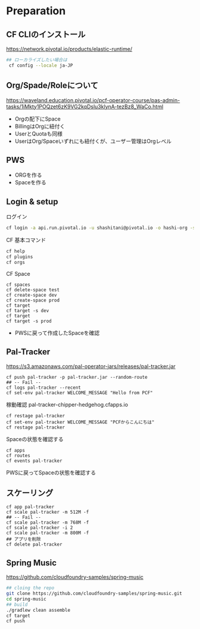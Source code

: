 # Preparation
## CF CLIのインストール
https://network.pivotal.io/products/elastic-runtime/
```bash
## ローカライズしたい場合は
 cf config --locale ja-JP
```
## Org/Spade/Roleについて
https://waveland.education.pivotal.io/pcf-operator-course/pas-admin-tasks/1iMkty1POQzet6zK9VG2kqDslu3klynA-tezBz8_WaCo.html
- Orgの配下にSpace
- BillingはOrgに紐付く
- UserとQuotaも同様
- UserはOrg/Spaceいずれにも紐付くが、ユーザー管理はOrgレベル

## PWS
- ORGを作る
- Spaceを作る

## Login & setup
ログイン
```bash
cf login -a api.run.pivotal.io -u shashitani@pivotal.io -o hashi-org -s development
```
CF 基本コマンド
```bash
cf help
cf plugins
cf orgs
```
CF Space
```
cf spaces
cf delete-space test
cf create-space dev
cf create-space prod
cf target
cf target -s dev
cf target
cf target -s prod

```
- PWSに戻って作成したSpaceを確認

## Pal-Tracker
https://s3.amazonaws.com/pal-operator-jars/releases/pal-tracker.jar
```
cf push pal-tracker -p pal-tracker.jar --random-route
## -- Fail --
cf logs pal-tracker --recent
cf set-env pal-tracker WELCOME_MESSAGE "Hello from PCF"
```
稼動確認
pal-tracker-chipper-hedgehog.cfapps.io
```
cf restage pal-tracker
cf set-env pal-tracker WELCOME_MESSAGE "PCFからこんにちは"
cf restage pal-tracker
```
Spaceの状態を確認する
```
cf apps
cf routes
cf events pal-tracker
```
PWSに戻ってSpaceの状態を確認する
## スケーリング
```
cf app pal-tracker
cf scale pal-tracker -m 512M -f
## -- Fail --
cf scale pal-tracker -m 768M -f
cf scale pal-tracker -i 2
cf scale pal-tracker -m 800M -f
## アプリを削除
cf delete pal-tracker
```

## Spring Music
https://github.com/cloudfoundry-samples/spring-music
```bash
## cloing the repo
git clone https://github.com/cloudfoundry-samples/spring-music.git
cd spring-music
## build
./gradlew clean assemble
cf target
cf push
```
